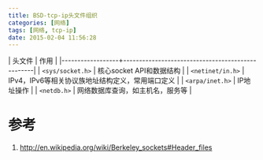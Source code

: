```yaml
---
title: BSD-tcp-ip头文件组织
categories: [网络]
tags: [网络, tcp-ip]
date: 2015-02-04 11:56:28
---
```


| 头文件           | 作用                                             |
|------------------+--------------------------------------------------|
| `<sys/socket.h>` | 核心socket API和数据结构                         |
| `<netinet/in.h>` | IPv4，IPv6等相关协议族地址结构定义，常用端口定义 |
| `<arpa/inet.h>`  | IP地址操作                                       |
| `<netdb.h>`      | 网络数据库查询，如主机名，服务等                 |


# 参考

1.  <http://en.wikipedia.org/wiki/Berkeley_sockets#Header_files>
